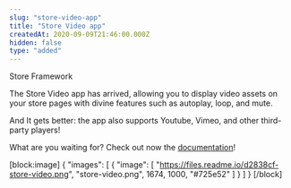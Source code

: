```yaml
---
slug: "store-video-app"
title: "Store Video app"
createdAt: 2020-09-09T21:46:00.000Z
hidden: false
type: "added"
---
```


<div class="badge" id="store-framework">Store Framework</div>

The Store Video app has arrived, allowing you to display video assets on your store pages with divine features such as autoplay, loop, and mute. 

And It gets better: the app also supports Youtube, Vimeo, and other third-party players!

What are you waiting for? Check out now the [documentation](https://vtex.io/docs/components/content-blocks/vtex.store-video/)!


[block:image]
{
  "images": [
    {
      "image": [
        "https://files.readme.io/d2838cf-store-video.png",
        "store-video.png",
        1674,
        1000,
        "#725e52"
      ]
    }
  ]
}
[/block]